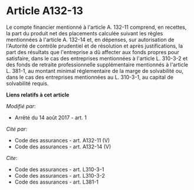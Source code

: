 # Article A132-13

Le compte financier mentionné à l'article A. 132-11 comprend, en recettes, la part du produit net des placements calculée
suivant les règles mentionnées à l'article A. 132-14 et, en dépenses, sur autorisation de l'Autorité de contrôle prudentiel
et de résolution et après justifications, la part des résultats que l'entreprise a dû affecter aux fonds propres pour
satisfaire, dans le cas des entreprises mentionnées à l'article L. 310-3-2 et des fonds de retraite professionnelle
supplémentaire mentionnés à l'article L. 381-1, au montant minimal réglementaire de la marge de solvabilité ou, dans le cas
des entreprises mentionnées au L. 310-3-1, au capital de solvabilité requis.

**Liens relatifs à cet article**

_Modifié par_:

  - Arrêté du 14 août 2017 - art. 1

_Cité par_:

  - Code des assurances - art. A132-11 (V)
  - Code des assurances - art. A132-14 (V)

_Cite_:

  - Code des assurances - art. L310-3-1
  - Code des assurances - art. L310-3-2
  - Code des assurances - art. L381-1

